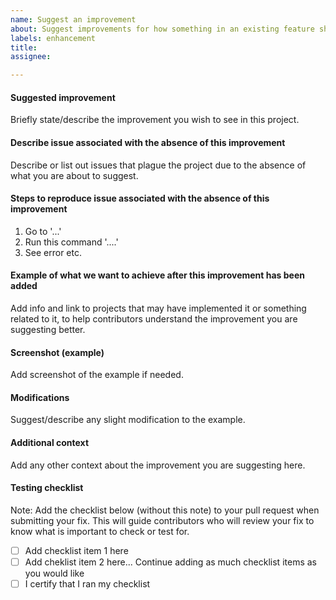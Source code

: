 ```yaml
---
name: Suggest an improvement
about: Suggest improvements for how something in an existing feature should work, or even suggest a new feature.
labels: enhancement
title:
assignee:

---
```


#### Suggested improvement
Briefly state/describe the improvement you wish to see in this project.

#### Describe issue associated with the absence of this improvement
Describe or list out issues that plague the project due to the absence of what you are about to suggest.

#### Steps to reproduce issue associated with the absence of this improvement
1. Go to '...'
2. Run this command '....'
3. See error etc.

#### Example of what we want to achieve after this improvement has been added
Add info and link to projects that may have implemented it or something related to it, to help contributors understand the improvement you are suggesting better.

#### Screenshot (example)
Add screenshot of the example if needed.

#### Modifications
Suggest/describe any slight modification to the example.

#### Additional context
Add any other context about the improvement you are suggesting here.

#### Testing checklist
Note: Add the checklist below (without this note) to your pull request when submitting your fix. This will guide contributors who will review your fix to know what is important to check or test for.
- [ ] Add checklist item 1 here
- [ ] Add cheklist item 2 here... Continue adding as much checklist items as you would like
- [ ] I certify that I ran my checklist
